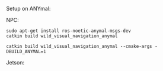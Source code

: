 Setup on ANYmal:


NPC:
```
sudo apt-get install ros-noetic-anymal-msgs-dev
catkin build wild_visual_navigation_anymal

catkin build wild_visual_navigation_anymal --cmake-args -DBUILD_ANYMAL=1
```

Jetson:
```
```
